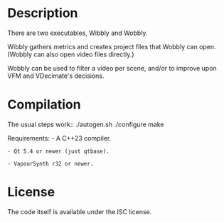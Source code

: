 # Description

There are two executables, Wibbly and Wobbly.

Wibbly gathers metrics and creates project files that Wobbly can open. (Wobbly can also open video files directly.)

Wobbly can be used to filter a video per scene, and/or to improve upon VFM and VDecimate's decisions.

# Compilation

The usual steps work::
    ./autogen.sh
    ./configure
    make

Requirements: - A C++23 compiler.

    - Qt 5.4 or newer (just qtbase).

    - VapourSynth r32 or newer.

# License

The code itself is available under the ISC license.
